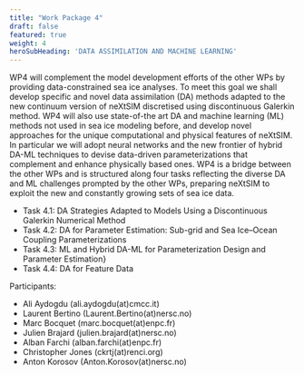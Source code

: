 ```yaml
---
title: "Work Package 4"
draft: false
featured: true
weight: 4
heroSubHeading: 'DATA ASSIMILATION AND MACHINE LEARNING'
---
```



WP4 will complement the model development efforts of the other WPs by providing data-constrained sea ice analyses.
To meet this goal we shall develop specific and novel data assimilation (DA) methods adapted to the new continuum version of neXtSIM discretised using discontinuous Galerkin method.
WP4 will also use state-of-the art DA and machine learning (ML) methods not used in sea ice modeling before, and develop novel approaches for the unique computational and physical features of neXtSIM.
In particular we will adopt neural networks and the new frontier of hybrid DA-ML techniques to devise data-driven parameterizations that complement and enhance physically based ones.
WP4 is a bridge between the other WPs and is structured along four tasks reflecting the diverse DA and ML challenges prompted by the other WPs, preparing neXtSIM to exploit the new and constantly growing sets of sea ice data.

 - Task 4.1: DA Strategies Adapted to Models Using a Discontinuous Galerkin Numerical Method
 - Task 4.2: DA for Parameter Estimation: Sub-grid and Sea Ice–Ocean Coupling Parameterizations
 - Task 4.3: ML and Hybrid DA-ML for Parameterization Design and Parameter Estimation}
 - Task 4.4: DA for Feature Data

Participants:
 - Ali Aydogdu (ali.aydogdu(at)cmcc.it)
 - Laurent Bertino (Laurent.Bertino(at)nersc.no)
 - Marc Bocquet (marc.bocquet(at)enpc.fr)
 - Julien Brajard (julien.brajard(at)nersc.no)
 - Alban Farchi (alban.farchi(at)enpc.fr)
 - Christopher Jones (ckrtj(at)renci.org)
 - Anton Korosov (Anton.Korosov(at)nersc.no)
